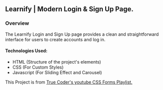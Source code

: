 ## Learnify | Modern Login & Sign Up Page.

### Overview
The Learnify Login and Sign Up page provides a clean and straightforward interface for users to create accounts and log in.

#### Technologies Used:
* HTML (Structure of the project's elements)
* CSS (For Custom Styles)
* Javascript (For Sliding Effect and Carousel)

This Project is from [True Coder's youtube CSS Forms Playlist.](https://youtu.be/fC3qLUWf_Lk?si=YodcQnCTLdJNdptR) 